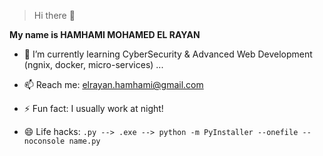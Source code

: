 > Hi there 👋

**My name is HAMHAMI MOHAMED EL RAYAN**

- 🌱 I’m currently learning CyberSecurity & Advanced Web Development (ngnix, docker, micro-services) ...
- 📫 Reach me: elrayan.hamhami@gmail.com
- ⚡ Fun fact: I usually work at night!

- 😄 Life hacks: `.py --> .exe --> python -m PyInstaller --onefile --noconsole name.py`
